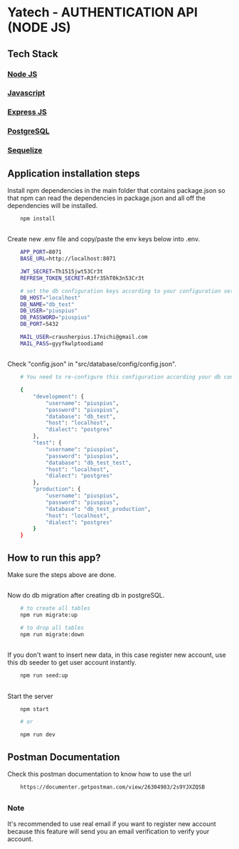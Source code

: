 # Yatech - AUTHENTICATION API (NODE JS)
##

## Tech Stack
### [Node JS](https://nodejs.org/en/about)
### [Javascript](https://devdocs.io/javascript/)
### [Express JS](https://expressjs.com/)
### [PostgreSQL](https://www.postgresql.org/)
### [Sequelize](https://sequelize.org/)

##
## Application installation steps
Install npm dependencies in the main folder that contains package.json so that npm can read the dependencies in package.json and all off the dependencies will be installed.
``` bash
    npm install
``` 
##

Create new .env file and copy/paste the env keys below into .env.
``` bash
    APP_PORT=8071
    BASE_URL=http://localhost:8071

    JWT_SECRET=Th1515jwt53Cr3t
    REFRESH_TOKEN_SECRET=R3fr35hT0k3n53Cr3t

    # set the db configuration keys according to your configuration set.
    DB_HOST="localhost"
    DB_NAME="db_test"
    DB_USER="piuspius"
    DB_PASSWORD="piuspius"
    DB_PORT=5432

    MAIL_USER=crausherpius.17nichi@gmail.com
    MAIL_PASS=gyyfkwlptoodiamd
```
##

Check "config.json" in "src/database/config/config.json".
``` bash
    # You need to re-configure this configuration according your db configuration values in .env. Check the example below.

    {
        "development": {
            "username": "piuspius",
            "password": "piuspius",
            "database": "db_test",
            "host": "localhost",
            "dialect": "postgres"
        },
        "test": {
            "username": "piuspius",
            "password": "piuspius",
            "database": "db_test_test",
            "host": "localhost",
            "dialect": "postgres"
        },
        "production": {
            "username": "piuspius",
            "password": "piuspius",
            "database": "db_test_production",
            "host": "localhost",
            "dialect": "postgres"
        }
    }

```
##

## How to run this app?
Make sure the steps above are done.
##

Now do db migration after creating db in postgreSQL.
``` bash
    # to create all tables
    npm run migrate:up

    # to drop all tables
    npm run migrate:down
```
##

If you don't want to insert new data, in this case register new account, use this db seeder to get user account instantly. 
``` bash 
    npm run seed:up
```
##

Start the server
``` bash
    npm start

    # or 

    npm run dev
```
##

## Postman Documentation
Check this postman documentation to know how to use the url
``` bash
    https://documenter.getpostman.com/view/26304983/2s9YJXZQSB
```

##
##
### Note
It's recommended to use real email if you want to register new account because this feature will send you an email verification to verify your account.